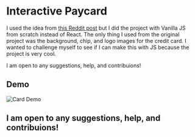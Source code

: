 # Interactive Paycard
I used the idea from [this Reddit post](https://www.reddit.com/r/reactjs/comments/du50op/reactinteractivepaycard/) but I did the project with Vanilla JS from scratch instead of React. 
The only thing I used from the original project was the background, chip, and logo images for the credit card. I wanted to challenge myself to see if I can make this with JS because the project is very cool.

I am open to any suggestions, help, and contribuions! 

## Demo
![Card Demo](https://github.com/gogiakush/interactive-paycard-js/blob/main/redditcardjs.gif)

## I am open to any suggestions, help, and contribuions! 



